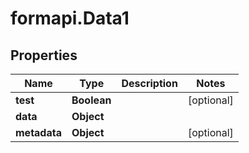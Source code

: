# formapi.Data1

## Properties
Name | Type | Description | Notes
------------ | ------------- | ------------- | -------------
**test** | **Boolean** |  | [optional]
**data** | **Object** |  |
**metadata** | **Object** |  | [optional]


